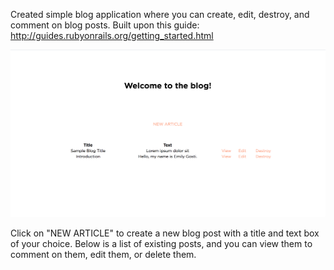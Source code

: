 Created simple blog application where you can create, edit, destroy, and comment on blog posts. Built upon this guide: http://guides.rubyonrails.org/getting_started.html

![alt text](https://raw.githubusercontent.com/egosti/rails_mini_project/master/app_screenshot.png)

Click on "NEW ARTICLE" to create a new blog post with a title and text box of your choice. Below is a list of existing posts, and you can view them to comment on them, edit them, or delete them.
